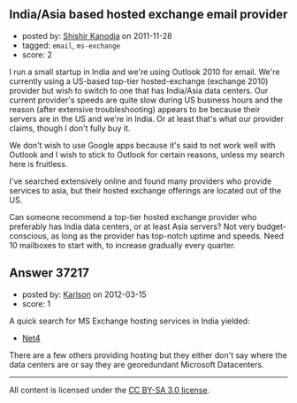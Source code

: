 ## India/Asia based hosted exchange email provider

- posted by: [Shishir Kanodia](https://stackexchange.com/users/-1/14725-shishir-kanodia) on 2011-11-28
- tagged: `email`, `ms-exchange`
- score: 2

I run a small startup in India and we're using Outlook 2010 for email. We're currently using a US-based top-tier hosted-exchange (exchange 2010) provider but wish to switch to one that has India/Asia data centers. Our current provider's speeds are quite slow during US business hours and the reason (after extensive troubleshooting) appears to be because their servers are in the US and we're in India. Or at least that's what our provider claims, though I don't fully buy it.

We don't wish to use Google apps because it's said to not work well with Outlook and I wish to stick to Outlook for certain reasons, unless my search here is fruitless.

I've searched extensively online and found many providers who provide services to asia, but their hosted exchange offerings are located out of the US.

Can someone recommend a top-tier hosted exchange provider who preferably has India data centers, or at least Asia servers? Not very budget-conscious, as long as the provider has top-notch uptime and speeds. Need 10 mailboxes to start with, to increase gradually every quarter.


## Answer 37217

- posted by: [Karlson](https://stackexchange.com/users/-1/15252-karlson) on 2012-03-15
- score: 1

A quick search for MS Exchange hosting services in India yielded:

* [Net4](http://www.net4.in/aspx/businessApps/businessApps.aspx)

There are a few others providing hosting but they either don't say where the data centers are or say they are georedundant Microsoft Datacenters.



---

All content is licensed under the [CC BY-SA 3.0 license](https://creativecommons.org/licenses/by-sa/3.0/).
